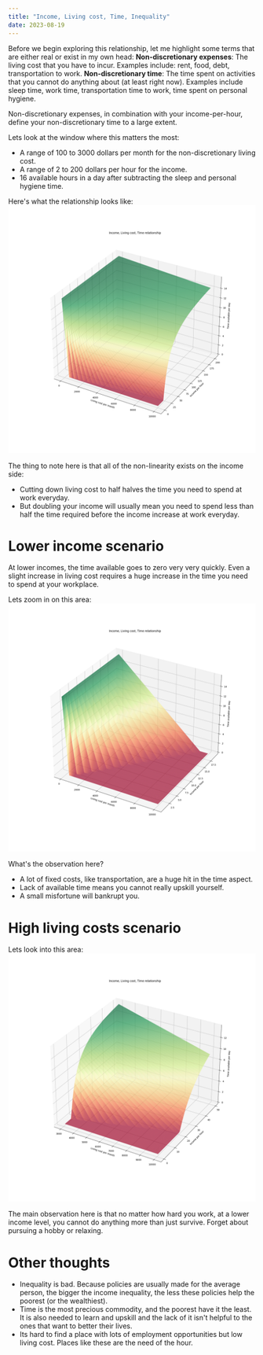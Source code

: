 ```yaml
---
title: "Income, Living cost, Time, Inequality"
date: 2023-08-19
---
```


Before we begin exploring this relationship, let me highlight some terms that are either real or exist in my own head:
**Non-discretionary expenses**: The living cost that you have to incur. Examples include: rent, food, debt, transportation to work.
**Non-discretionary time**: The time spent on activities that you cannot do anything about (at least right now). Examples include sleep time, work time, transportation time to work, time spent on personal hygiene.

Non-discretionary expenses, in combination with your income-per-hour, define your non-discretionary time to a large extent.

Lets look at the window where this matters the most:
 - A range of 100 to 3000 dollars per month for the non-discretionary living cost.
 - A range of 2 to 200 dollars per hour for the income.
 - 16 available hours in a day after subtracting the sleep and personal hygiene time.

Here's what the relationship looks like:
![The relationship between income, living cost, time](/assets/images/post-2-cost-time-income.png)

The thing to note here is that all of the non-linearity exists on the income side:
- Cutting down living cost to half halves the time you need to spend at work everyday.
- But doubling your income will usually mean you need to spend less than half the time required before the income increase at work everyday.


# Lower income scenario
At lower incomes, the time available goes to zero very very quickly. Even a slight increase in living cost requires a huge increase in the time you need to spend at your workplace.

Lets zoom in on this area:
![The relationship between low income, living cost, time](/assets/images/post-2-low-income.png)

What's the observation here?
- A lot of fixed costs, like transportation, are a huge hit in the time aspect.
- Lack of available time means you cannot really upskill yourself.
- A small misfortune will bankrupt you.


# High living costs scenario

Lets look into this area:
![The relationship between low income, living cost, time](/assets/images/post-2-high-living-cost.png)

The main observation here is that no matter how hard you work, at a lower income level, you cannot do anything more than just survive. Forget about pursuing a hobby or relaxing.


# Other thoughts

- Inequality is bad. Because policies are usually made for the average person, the bigger the income inequality, the less these policies help the poorest (or the wealthiest).
- Time is the most precious commodity, and the poorest have it the least. It is also needed to learn and upskill and the lack of it isn't helpful to the ones that want to better their lives.
- Its hard to find a place with lots of employment opportunities but low living cost. Places like these are the need of the hour.
